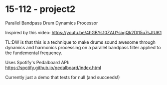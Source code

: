 # 15-112 - project2

Parallel Bandpass Drum Dynamics Processor

Inspired by this video: https://youtu.be/4hGBYs10ZAU?si=jQk2Dl15u7sJtUK1

TL:DW is that this is a technique to make drums sound awesome through dynamics and harmonics processing on a parallel bandpass filter applied to the fundemental frequency.

Uses Spotify's Pedalboard API: https://spotify.github.io/pedalboard/index.html

Currently just a demo that tests for null (and succeeds!)
